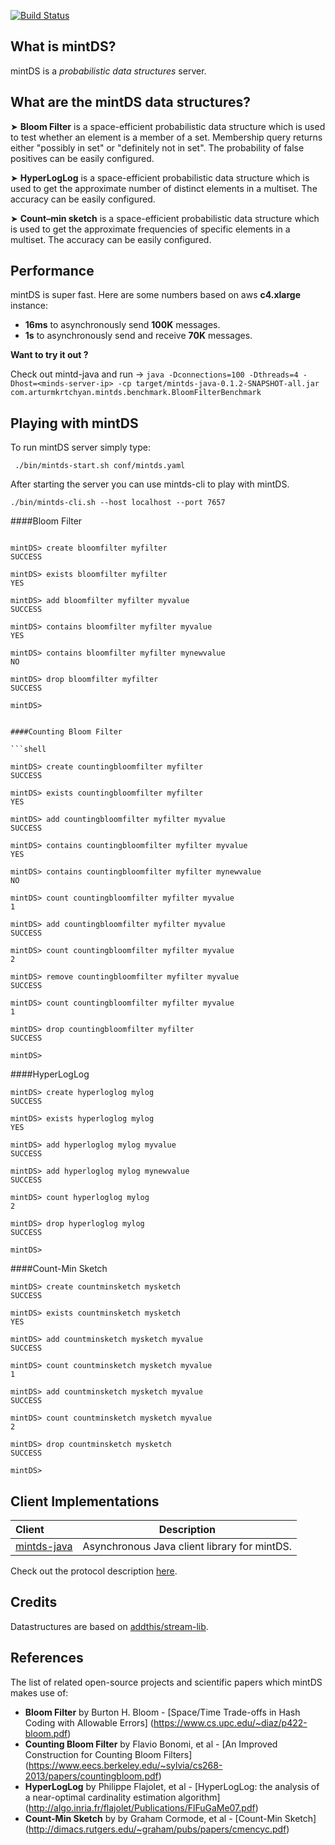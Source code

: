 [![Build Status](https://travis-ci.org/mintDS/mintds.svg)](https://travis-ci.org/mintDS/mintds)

What is mintDS?
--------------

mintDS is a *probabilistic data structures* server.

What are the mintDS data structures?
--------------
➤ **Bloom Filter** is a space-efficient probabilistic data structure which is used to test whether an element is a member of a set. Membership query returns either "possibly in set" or "definitely not in set". The probability of false positives can be easily configured.

➤ **HyperLogLog** is a space-efficient probabilistic data structure which is used to get the approximate number of distinct elements in a multiset. The accuracy can be easily configured.

➤ **Count–min sketch** is a space-efficient probabilistic data structure which is used to get the approximate frequencies of specific elements in a multiset. The accuracy can be easily configured.

Performance
--------------
mintDS is super fast. Here are some numbers based on aws **c4.xlarge** instance:
- **16ms** to asynchronously send **100K** messages.
- **1s** to asynchronously send and receive **70K** messages.

**Want to try it out ?**

Check out mintd-java and run -> `java -Dconnections=100 -Dthreads=4 -Dhost=<minds-server-ip> -cp target/mintds-java-0.1.2-SNAPSHOT-all.jar com.arturmkrtchyan.mintds.benchmark.BloomFilterBenchmark`

Playing with mintDS
--------------
To run mintDS server simply type:
```shell
 ./bin/mintds-start.sh conf/mintds.yaml
```

After starting the server you can use mintds-cli to play with mintDS. 
```shell
./bin/mintds-cli.sh --host localhost --port 7657
```

####Bloom Filter

```shell

mintDS> create bloomfilter myfilter
SUCCESS

mintDS> exists bloomfilter myfilter
YES

mintDS> add bloomfilter myfilter myvalue
SUCCESS

mintDS> contains bloomfilter myfilter myvalue
YES

mintDS> contains bloomfilter myfilter mynewvalue
NO

mintDS> drop bloomfilter myfilter
SUCCESS

mintDS>
```

```

####Counting Bloom Filter

```shell

mintDS> create countingbloomfilter myfilter
SUCCESS

mintDS> exists countingbloomfilter myfilter
YES

mintDS> add countingbloomfilter myfilter myvalue
SUCCESS

mintDS> contains countingbloomfilter myfilter myvalue
YES

mintDS> contains countingbloomfilter myfilter mynewvalue
NO

mintDS> count countingbloomfilter myfilter myvalue
1

mintDS> add countingbloomfilter myfilter myvalue
SUCCESS

mintDS> count countingbloomfilter myfilter myvalue
2

mintDS> remove countingbloomfilter myfilter myvalue
SUCCESS

mintDS> count countingbloomfilter myfilter myvalue
1

mintDS> drop countingbloomfilter myfilter
SUCCESS

mintDS>
```

####HyperLogLog

```shell
mintDS> create hyperloglog mylog
SUCCESS

mintDS> exists hyperloglog mylog
YES

mintDS> add hyperloglog mylog myvalue
SUCCESS

mintDS> add hyperloglog mylog mynewvalue
SUCCESS

mintDS> count hyperloglog mylog
2

mintDS> drop hyperloglog mylog
SUCCESS

mintDS>
```

####Count-Min Sketch

```shell
mintDS> create countminsketch mysketch
SUCCESS

mintDS> exists countminsketch mysketch
YES

mintDS> add countminsketch mysketch myvalue
SUCCESS

mintDS> count countminsketch mysketch myvalue
1

mintDS> add countminsketch mysketch myvalue
SUCCESS

mintDS> count countminsketch mysketch myvalue
2

mintDS> drop countminsketch mysketch
SUCCESS

mintDS>
```

Client Implementations
--------------
| Client      |      Description      |
|:------------|:--------------------------------------------:|
| [mintds-java](https://github.com/mintDS/mintds-java) | Asynchronous Java client library for mintDS. |

Check out the protocol description [here](https://github.com/mintDS/mintds-protocol). 

Credits
--------------
Datastructures are based on [addthis/stream-lib](https://github.com/addthis/stream-lib).

References
--------------
The list of related open-source projects and scientific papers which mintDS makes use of:
 - **Bloom Filter** by Burton H. Bloom - [Space/Time Trade-offs in Hash Coding with Allowable Errors] (https://www.cs.upc.edu/~diaz/p422-bloom.pdf)
 - **Counting Bloom Filter** by Flavio Bonomi, et al - [An Improved Construction for Counting Bloom Filters] (https://www.eecs.berkeley.edu/~sylvia/cs268-2013/papers/countingbloom.pdf)
 - **HyperLogLog** by Philippe Flajolet, et al - [HyperLogLog: the analysis of a near-optimal
cardinality estimation algorithm] (http://algo.inria.fr/flajolet/Publications/FlFuGaMe07.pdf)
 - **Count-Min Sketch** by by Graham Cormode, et al - [Count-Min Sketch] (http://dimacs.rutgers.edu/~graham/pubs/papers/cmencyc.pdf)
